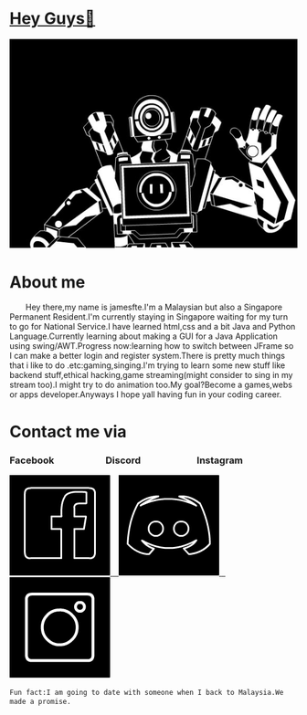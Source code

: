 <div>
  <a href="#">
    <h1>Hey Guys👋 </h1>
    <img src="https://github.com/jamesfte/jamesfte/blob/main/pathfinder.jpg" />
  </a>
</div>

<div>
  <h1>About me</h1>
  <p>&ensp;&ensp;&ensp;&ensp;Hey there,my name is jamesfte.I'm a Malaysian but also a Singapore Permanent Resident.I'm currently staying in Singapore waiting for my turn to go for National Service.I have learned html,css and a bit Java and Python Language.Currently learning about making a GUI for a Java Application using swing/AWT.Progress now:learning how to switch between JFrame so I can make a better login and register system.There is pretty much things that i like to do .etc:gaming,singing.I'm trying to learn some new stuff like backend stuff,ethical hacking,game streaming(might consider to sing in my stream too).I might try to do animation too.My goal?Become a games,webs or apps developer.Anyways I hope yall having fun in your coding career.</p>
</div>

<div>
  <h1>Contact me via</h1>
  <h3>Facebook&ensp;&ensp;&ensp;&ensp;&ensp;&ensp;&ensp;&ensp;&ensp;&ensp;&ensp;Discord&ensp;&ensp;&ensp;&ensp;&ensp;&ensp;&ensp;&ensp;&ensp;&ensp;&ensp;&ensp;Instagram</h3>
  <a href="https://www.facebook.com/jamesfte.02/" target="_parent">
    <img src="https://github.com/jamesfte/jamesfte/blob/main/src/icon/fb.png" />
  </a>
  <a href="https://discordapp.com/users/554998098837897229">&ensp;
    <img src="https://github.com/jamesfte/jamesfte/blob/main/src/icon/discord.png" />
  </a>
  <a href="https://www.instagram.com/jamesfte1408/">&ensp;
    <img src="https://github.com/jamesfte/jamesfte/blob/main/src/icon/insta.png" />
  </a>
</div>

```
Fun fact:I am going to date with someone when I back to Malaysia.We made a promise.
```


